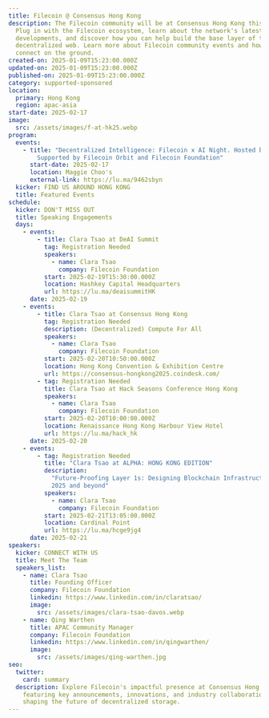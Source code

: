 ```yaml
---
title: Filecoin @ Consensus Hong Kong
description: The Filecoin community will be at Consensus Hong Kong this year!
  Plug in with the Filecoin ecosystem, learn about the network's latest
  developments, and discover how you can help build the base layer of the
  decentralized web. Learn more about Filecoin community events and how you can
  connect on the ground.
created-on: 2025-01-09T15:23:00.000Z
updated-on: 2025-01-09T15:23:00.000Z
published-on: 2025-01-09T15:23:00.000Z
category: supported-sponsored
location:
  primary: Hong Kong
  region: apac-asia
start-date: 2025-02-17
image:
  src: /assets/images/f-at-hk25.webp
program:
  events:
    - title: "Decentralized Intelligence: Filecoin x AI Night. Hosted by NDLabs,
        Supported by Filecoin Orbit and Filecoin Foundation"
      start-date: 2025-02-17
      location: Maggie Choo's
      external-link: https://lu.ma/9462sbyn
  kicker: FIND US AROUND HONG KONG
  title: Featured Events
schedule:
  kicker: DON'T MISS OUT
  title: Speaking Engagements
  days:
    - events:
        - title: Clara Tsao at DeAI Summit
          tag: Registration Needed
          speakers:
            - name: Clara Tsao
              company: Filecoin Foundation
          start: 2025-02-19T15:30:00.000Z
          location: Hashkey Capital Headquarters
          url: https://lu.ma/deaisummitHK
      date: 2025-02-19
    - events:
        - title: Clara Tsao at Consensus Hong Kong
          tag: Registration Needed
          description: (Decentralized) Compute For All
          speakers:
            - name: Clara Tsao
              company: Filecoin Foundation
          start: 2025-02-20T10:50:00.000Z
          location: Hong Kong Convention & Exhibition Centre
          url: https://consensus-hongkong2025.coindesk.com/
        - tag: Registration Needed
          title: Clara Tsao at Hack Seasons Conference Hong Kong
          speakers:
            - name: Clara Tsao
              company: Filecoin Foundation
          start: 2025-02-20T10:00:00.000Z
          location: Renaissance Hong Kong Harbour View Hotel
          url: https://lu.ma/hack_hk
      date: 2025-02-20
    - events:
        - tag: Registration Needed
          title: "Clara Tsao at ALPHA: HONG KONG EDITION"
          description:
            "Future-Proofing Layer 1s: Designing Blockchain Infrastructure for
            2025 and beyond"
          speakers:
            - name: Clara Tsao
              company: Filecoin Foundation
          start: 2025-02-21T13:05:00.000Z
          location: Cardinal Point
          url: https://lu.ma/hcge9jg4
      date: 2025-02-21
speakers:
  kicker: CONNECT WITH US
  title: Meet The Team
  speakers_list:
    - name: Clara Tsao
      title: Founding Officer
      company: Filecoin Foundation
      linkedin: https://www.linkedin.com/in/claratsao/
      image:
        src: /assets/images/clara-tsao-davos.webp
    - name: Qing Warthen
      title: APAC Community Manager
      company: Filecoin Foundation
      linkedin: https://www.linkedin.com/in/qingwarthen/
      image:
        src: /assets/images/qing-warthen.jpg
seo:
  twitter:
    card: summary
  description: Explore Filecoin's impactful presence at Consensus Hong Kong,
    featuring key announcements, innovations, and industry collaborations
    shaping the future of decentralized storage.
---
```

